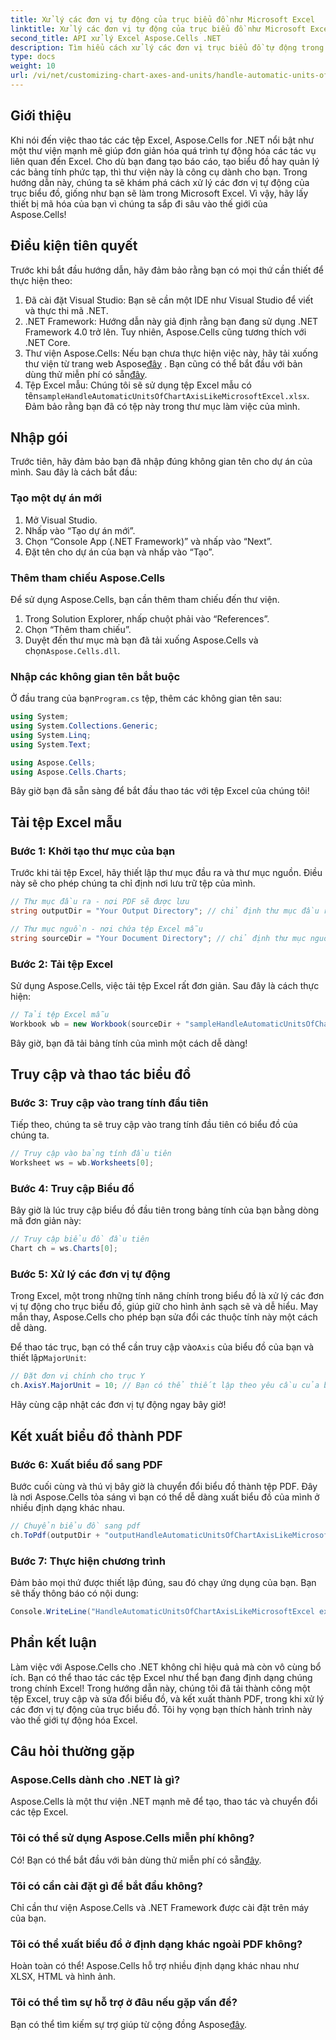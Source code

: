 ```yaml
---
title: Xử lý các đơn vị tự động của trục biểu đồ như Microsoft Excel
linktitle: Xử lý các đơn vị tự động của trục biểu đồ như Microsoft Excel
second_title: API xử lý Excel Aspose.Cells .NET
description: Tìm hiểu cách xử lý các đơn vị trục biểu đồ tự động trong Excel như một chuyên gia bằng cách sử dụng Aspose.Cells cho .NET! Có kèm hướng dẫn từng bước.
type: docs
weight: 10
url: /vi/net/customizing-chart-axes-and-units/handle-automatic-units-of-chart-axis-like-microsoft-excel/
---
```

## Giới thiệu

Khi nói đến việc thao tác các tệp Excel, Aspose.Cells for .NET nổi bật như một thư viện mạnh mẽ giúp đơn giản hóa quá trình tự động hóa các tác vụ liên quan đến Excel. Cho dù bạn đang tạo báo cáo, tạo biểu đồ hay quản lý các bảng tính phức tạp, thì thư viện này là công cụ dành cho bạn. Trong hướng dẫn này, chúng ta sẽ khám phá cách xử lý các đơn vị tự động của trục biểu đồ, giống như bạn sẽ làm trong Microsoft Excel. Vì vậy, hãy lấy thiết bị mã hóa của bạn vì chúng ta sắp đi sâu vào thế giới của Aspose.Cells!

## Điều kiện tiên quyết

Trước khi bắt đầu hướng dẫn, hãy đảm bảo rằng bạn có mọi thứ cần thiết để thực hiện theo:

1. Đã cài đặt Visual Studio: Bạn sẽ cần một IDE như Visual Studio để viết và thực thi mã .NET.
2. .NET Framework: Hướng dẫn này giả định rằng bạn đang sử dụng .NET Framework 4.0 trở lên. Tuy nhiên, Aspose.Cells cũng tương thích với .NET Core.
3.  Thư viện Aspose.Cells: Nếu bạn chưa thực hiện việc này, hãy tải xuống thư viện từ trang web Aspose[đây](https://releases.aspose.com/cells/net/) . Bạn cũng có thể bắt đầu với bản dùng thử miễn phí có sẵn[đây](https://releases.aspose.com/).
4.  Tệp Excel mẫu: Chúng tôi sẽ sử dụng tệp Excel mẫu có tên`sampleHandleAutomaticUnitsOfChartAxisLikeMicrosoftExcel.xlsx`. Đảm bảo rằng bạn đã có tệp này trong thư mục làm việc của mình.

## Nhập gói

Trước tiên, hãy đảm bảo bạn đã nhập đúng không gian tên cho dự án của mình. Sau đây là cách bắt đầu:

### Tạo một dự án mới

1. Mở Visual Studio.
2. Nhấp vào “Tạo dự án mới”.
3. Chọn “Console App (.NET Framework)” và nhấp vào “Next”.
4. Đặt tên cho dự án của bạn và nhấp vào “Tạo”.

### Thêm tham chiếu Aspose.Cells

Để sử dụng Aspose.Cells, bạn cần thêm tham chiếu đến thư viện.

1. Trong Solution Explorer, nhấp chuột phải vào “References”.
2. Chọn “Thêm tham chiếu”.
3.  Duyệt đến thư mục mà bạn đã tải xuống Aspose.Cells và chọn`Aspose.Cells.dll`.

### Nhập các không gian tên bắt buộc

 Ở đầu trang của bạn`Program.cs` tệp, thêm các không gian tên sau:

```csharp
using System;
using System.Collections.Generic;
using System.Linq;
using System.Text;

using Aspose.Cells;
using Aspose.Cells.Charts;
```

Bây giờ bạn đã sẵn sàng để bắt đầu thao tác với tệp Excel của chúng tôi!

## Tải tệp Excel mẫu

### Bước 1: Khởi tạo thư mục của bạn

Trước khi tải tệp Excel, hãy thiết lập thư mục đầu ra và thư mục nguồn. Điều này sẽ cho phép chúng ta chỉ định nơi lưu trữ tệp của mình.

```csharp
// Thư mục đầu ra - nơi PDF sẽ được lưu
string outputDir = "Your Output Directory"; // chỉ định thư mục đầu ra của bạn ở đây

// Thư mục nguồn - nơi chứa tệp Excel mẫu
string sourceDir = "Your Document Directory"; // chỉ định thư mục nguồn của bạn ở đây
```

### Bước 2: Tải tệp Excel

Sử dụng Aspose.Cells, việc tải tệp Excel rất đơn giản. Sau đây là cách thực hiện:

```csharp
// Tải tệp Excel mẫu
Workbook wb = new Workbook(sourceDir + "sampleHandleAutomaticUnitsOfChartAxisLikeMicrosoftExcel.xlsx");
```

Bây giờ, bạn đã tải bảng tính của mình một cách dễ dàng!

## Truy cập và thao tác biểu đồ

### Bước 3: Truy cập vào trang tính đầu tiên

Tiếp theo, chúng ta sẽ truy cập vào trang tính đầu tiên có biểu đồ của chúng ta. 

```csharp
// Truy cập vào bảng tính đầu tiên
Worksheet ws = wb.Worksheets[0];
```

### Bước 4: Truy cập Biểu đồ

Bây giờ là lúc truy cập biểu đồ đầu tiên trong bảng tính của bạn bằng dòng mã đơn giản này:

```csharp
// Truy cập biểu đồ đầu tiên
Chart ch = ws.Charts[0];
```

### Bước 5: Xử lý các đơn vị tự động

Trong Excel, một trong những tính năng chính trong biểu đồ là xử lý các đơn vị tự động cho trục biểu đồ, giúp giữ cho hình ảnh sạch sẽ và dễ hiểu. May mắn thay, Aspose.Cells cho phép bạn sửa đổi các thuộc tính này một cách dễ dàng.

 Để thao tác trục, bạn có thể cần truy cập vào`Axis` của biểu đồ của bạn và thiết lập`MajorUnit`:

```csharp
// Đặt đơn vị chính cho trục Y
ch.AxisY.MajorUnit = 10; // Bạn có thể thiết lập theo yêu cầu của bạn
```

Hãy cùng cập nhật các đơn vị tự động ngay bây giờ!

## Kết xuất biểu đồ thành PDF

### Bước 6: Xuất biểu đồ sang PDF

Bước cuối cùng và thú vị bây giờ là chuyển đổi biểu đồ thành tệp PDF. Đây là nơi Aspose.Cells tỏa sáng vì bạn có thể dễ dàng xuất biểu đồ của mình ở nhiều định dạng khác nhau.

```csharp
// Chuyển biểu đồ sang pdf
ch.ToPdf(outputDir + "outputHandleAutomaticUnitsOfChartAxisLikeMicrosoftExcel.pdf");
```

### Bước 7: Thực hiện chương trình

Đảm bảo mọi thứ được thiết lập đúng, sau đó chạy ứng dụng của bạn. Bạn sẽ thấy thông báo có nội dung:

```csharp
Console.WriteLine("HandleAutomaticUnitsOfChartAxisLikeMicrosoftExcel executed successfully.");
```

## Phần kết luận

Làm việc với Aspose.Cells cho .NET không chỉ hiệu quả mà còn vô cùng bổ ích. Bạn có thể thao tác các tệp Excel như thể bạn đang định dạng chúng trong chính Excel! Trong hướng dẫn này, chúng tôi đã tải thành công một tệp Excel, truy cập và sửa đổi biểu đồ, và kết xuất thành PDF, trong khi xử lý các đơn vị tự động của trục biểu đồ. Tôi hy vọng bạn thích hành trình này vào thế giới tự động hóa Excel.

## Câu hỏi thường gặp

### Aspose.Cells dành cho .NET là gì?
Aspose.Cells là một thư viện .NET mạnh mẽ để tạo, thao tác và chuyển đổi các tệp Excel.

### Tôi có thể sử dụng Aspose.Cells miễn phí không?
 Có! Bạn có thể bắt đầu với bản dùng thử miễn phí có sẵn[đây](https://releases.aspose.com/).

### Tôi có cần cài đặt gì để bắt đầu không?
Chỉ cần thư viện Aspose.Cells và .NET Framework được cài đặt trên máy của bạn.

### Tôi có thể xuất biểu đồ ở định dạng khác ngoài PDF không?
Hoàn toàn có thể! Aspose.Cells hỗ trợ nhiều định dạng khác nhau như XLSX, HTML và hình ảnh.

### Tôi có thể tìm sự hỗ trợ ở đâu nếu gặp vấn đề?
Bạn có thể tìm kiếm sự trợ giúp từ cộng đồng Aspose[đây](https://forum.aspose.com/c/cells/9).